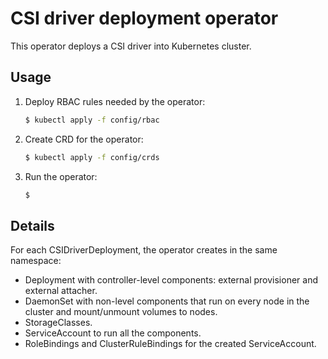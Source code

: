 # CSI driver deployment operator

This operator deploys a CSI driver into Kubernetes cluster.

## Usage

1. Deploy RBAC rules needed by the operator:
    ```bash
    $ kubectl apply -f config/rbac
    ```

2. Create CRD for the operator:
    ```bash
    $ kubectl apply -f config/crds
    ```

3. Run the operator:
    ```bash
    $ 
    ```

## Details

For each CSIDriverDeployment, the operator creates in the same namespace:

* Deployment with controller-level components: external provisioner and external attacher.
* DaemonSet with non-level components that run on every node in the cluster and mount/unmount volumes to nodes.
* StorageClasses.
* ServiceAccount to run all the components.
* RoleBindings and ClusterRuleBindings for the created ServiceAccount.